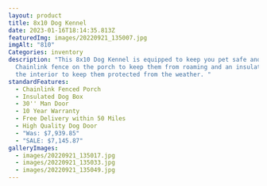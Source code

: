 ```yaml
---
layout: product
title: 8x10 Dog Kennel
date: 2023-01-16T18:14:35.813Z
featuredImg: images/20220921_135007.jpg
imgAlt: "810"
Categories: inventory
description: "This 8x10 Dog Kennel is equipped to keep you pet safe and warm.
  Chainlink fence on the porch to keep them from roaming and an insulated box on
  the interior to keep them protected from the weather. "
standardFeatures:
  - Chainlink Fenced Porch
  - Insulated Dog Box
  - 30'' Man Door
  - 10 Year Warranty
  - Free Delivery within 50 Miles
  - High Quality Dog Door
  - "Was: $7,939.85"
  - "SALE: $7,145.87"
galleryImages:
  - images/20220921_135017.jpg
  - images/20220921_135033.jpg
  - images/20220921_135049.jpg
---
```

